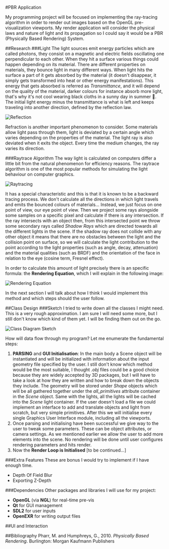 #PBR Application

My programming project will be focused on implementing the ray-tracing algorithm in order to render out images based on the OpenGL pre-visualization viewports. My render application will consider the physical laws and nature of light and its propagation so I could say it would be a PBR (Physically Based Rendering) System.

##Research
###Light
The light sources emit energy particles which are called photons, they consist on a magnetic and electric fields oscillating one perpendicular to each other. When they hit a surface various things could happen depending on its material. There are different properties on materials, they bounce light in many different ways. When light hits the surface a part of it gets absorbed by the material (it doesn't disappear, it simply gets transformed into heat or other energy manifestations). This energy that gets absorbed is referred as *Transmittance*, and it will depend on the quality of the material, darker colours for instance absorb more light, that's why it's not cool wearing black cloths in a sunny day in summer :no_good:. The initial light energy minus the transmittance is what is left and keeps traveling into another direction, defined by the reflection law.

![Reflection](https://github.com/NCCA/docwhite-CA1/blob/master/InitialDesign/reflection.png)

Refraction is another important phenomenon to consider. Some materials allow light pass through them, light is deviated by a certain angle which varies depending on the properties of the material. The light ray is also deviated when it exits the object. Every time the medium changes, the ray varies its direction.


###Raytrace Algorithm
The way light is calculated on computers differ a little bit from the natural phenomenon for efficiency reasons. The raytrace algorithm is one of the most popular methods for simulating the light behaviour on computer graphics. 

![Raytracing](https://github.com/NCCA/docwhite-CA1/blob/master/InitialDesign/raytracing.png)

It has a special characteristic and this is that it is known to be a backward tracing process. We don't calculate all the directions in which light travels and emits the bounced colours of materials... Instead, we just focus on one point of view, our eye point of view. Then we project some rays alongside some samples on a specific pixel and calculate if there is any intersection. If the ray intersects with an object then, from this intersected point we throw some secondary rays called *Shadow Rays* which are directed towards all the different lights in the scene. If the shadow ray does not collide with any other object it means that there are no obstacles between the light and the collision point on surface, so we will calculate the light contribution to the point according to the light properties (such as angle, decay, attenuation) and the material qualities (such as BRDF) and the orientation of the face in relation to the eye (cosine term, Fresnel effect).

In order to calculate this amount of light precisely there is an specific formula: the **Rendering Equation**, which I will explain in the following image:

![Rendering Equation](https://github.com/NCCA/docwhite-CA1/blob/master/InitialDesign/rendering_equation.png)

In the next section I will talk about how I think I would implement this method and which steps should the user follow.

##Class Design
###Sketch
I tried to write down all the classes I might need. This is a very rough approximation. I am sure I will need some more, but I still don't know which kind of them yet. I will be finding them out on the go.

![Class Diagram Sketch](https://github.com/NCCA/docwhite-CA1/blob/master/InitialDesign/class_diagram_sketch.png)

How will data flow through my program? Let me enumerate the fundamental steps:
1. **PARSING** and **GUI Initialisation**: In the main body a Scene object will be instantiated and will be initialized with information about the input geometry file specified by the user. I still don't know which method would be the most suitable, I thought *.obj* files could be a good choice because they are widely accepted by 3D packages, but I will have to take a look at how they are written and how to break down the objects they include. The geometry will be stored under *Shape* objects which will be all gathered together under the *all_primitives* attribute container in the *Scene* object. Same with the lights, all the lights will be cached into the *Scene* light container. If the user doesn't load a file we could implement an interface to add and translate objects and light from scratch, but very simple primitives. After this we will initialise every single Graphics User Interface module, including all the viewports.
2. Once parsing and initialising have been successful we give way to the user to tweak some parameters. These can be object attributes, or camera settings. As we mentioned earlier we allow the user to add more elements into the scene. No rendering will be done until user configures rendering parameters and hits render.
3. Now the **Render Loop is Initialised** [to be continued...]

###Extra Features
These are bonus I would try to implement if I have enough time.
* Depth Of Field Blur
* Exporting Z-Depth

###Dependencies
Other packages and libraries I will use for my project:
* **OpenGL** (via **NGL**) for real-time pre-vis
* **Qt** for GUI management
* **SDL2** for user inputs
* **OpenEXR** for writing output files


##UI and Interaction

##Bibliography
Pharr, M. and Humphreys, G., 2010. *Physically Based Rendering*. Burlington: Morgan Kaufmann Publishers